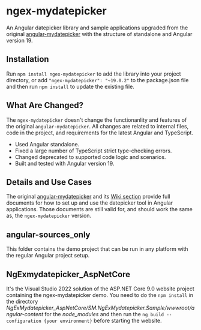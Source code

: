 # ngex-mydatepicker

An Angular datepicker library and sample applications upgraded from the original [angular-mydatepicker](https://github.com/kekeh/angular-mydatepicker) with the structure of standalone and   Angular version 19.

## Installation

Run `npm install ngex-mydatepicker` to add the library into your project directory, or add `"ngex-mydatepicker": "~19.0.2"` to the package.json file and then run `npm install` to update the existing file.

## What Are Changed?

The `ngex-mydatepicker` doesn't change the functionanlity and features of the original `angular-mydatepicker`. All changes are related to internal files, code in the project, and requirements for the latest Angular and TypeScript.

- Used Angular standalone.
- Fixed a large number of TypeScript strict type-checking errors.
- Changed deprecated to supported code logic and scenarios.   
- Built and tested with Angular version 19.

## Details and Use Cases

The original [angular-mydatepicker](https://github.com/kekeh/angular-mydatepicker) and its [Wiki section](https://github.com/kekeh/angular-mydatepicker/wiki) provide full documents for how to set up and use the datepicker tool in Angular applications. Those documents are still valid for, and should work the same as, the `ngex-mydatepicker` version.

## angular-sources_only

This folder contains the demo project that can be run in any platform with the regular Angular project setup.

## NgExmydatepicker_AspNetCore

It's the Visual Studio 2022 solution of the ASP.NET Core 9.0 website project containing the ngex-mydatepicker demo. You need to do the `npm install` in the directory *NgExMydatepicker_AspNetCore/SM.NgExMydatepicker.Sample/wwwroot/angular-content* for the *node_modules* and then run the `ng build --configuration {your environment}` before starting the website. 
